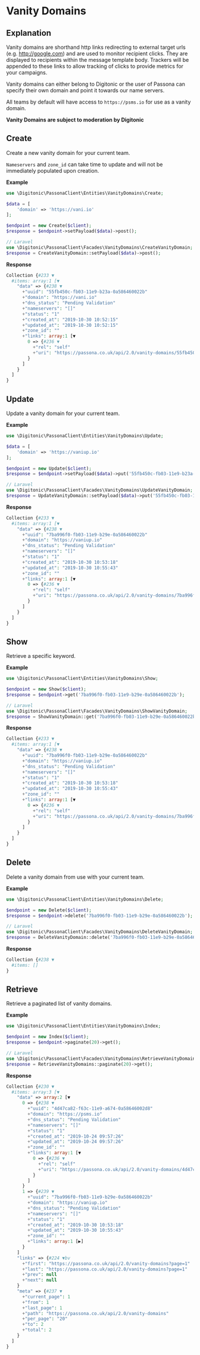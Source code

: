 # Vanity Domains

## Explanation
Vanity domains are shorthand http links redirecting to external target urls (e.g. http://google.com) and are used to monitor recipient clicks. They are displayed to recipients within the message template body.
Trackers will be appended to these links to allow tracking of clicks to provide metrics for your campaigns.

Vanity domains can either belong to Digitonic or the user of Passona can specify their own domain and point it towards our name servers.

All teams by default will have access to `https://psms.io` for use as a vanity domain.

**Vanity Domains are subject to moderation by Digitonic**


## Create
Create a new vanity domain for your current team.

`Nameservers` and `zone_id` can take time to update and will not be immediately populated upon creation.

**Example**

```php
use \Digitonic\PassonaClient\Entities\VanityDomains\Create;

$data = [
    'domain' => 'https://vani.io'
];

$endpoint = new Create($client);
$response = $endpoint->setPayload($data)->post();

// Laravel
use \Digitonic\PassonaClient\Facades\VanityDomains\CreateVanityDomain;
$response = CreateVanityDomain::setPayload($data)->post();
```

**Response**

```php
Collection {#233 ▼
  #items: array:1 [▼
    "data" => {#238 ▼
      +"uuid": "55fb450c-fb03-11e9-b23a-0a586460022b"
      +"domain": "https://vani.io"
      +"dns_status": "Pending Validation"
      +"nameservers": "[]"
      +"status": "1"
      +"created_at": "2019-10-30 10:52:15"
      +"updated_at": "2019-10-30 10:52:15"
      +"zone_id": ""
      +"links": array:1 [▼
        0 => {#236 ▼
          +"rel": "self"
          +"uri": "https://passona.co.uk/api/2.0/vanity-domains/55fb450c-fb03-11e9-b23a-0a586460022b"
        }
      ]
    }
  ]
}
```

## Update

Update a vanity domain for your current team.

**Example**

```php
use \Digitonic\PassonaClient\Entities\VanityDomains\Update;

$data = [
    'domain' => 'https://vaniup.io'
];

$endpoint = new Update($client);
$response = $endpoint->setPayload($data)->put('55fb450c-fb03-11e9-b23a-0a586460022b');

// Laravel
use \Digitonic\PassonaClient\Facades\VanityDomains\UpdateVanityDomain;
$response = UpdateVanityDomain::setPayload($data)->put('55fb450c-fb03-11e9-b23a-0a586460022b');
```

**Response**

```php
Collection {#233 ▼
  #items: array:1 [▼
    "data" => {#238 ▼
      +"uuid": "7ba996f0-fb03-11e9-b29e-0a586460022b"
      +"domain": "https://vaniup.io"
      +"dns_status": "Pending Validation"
      +"nameservers": "[]"
      +"status": "1"
      +"created_at": "2019-10-30 10:53:18"
      +"updated_at": "2019-10-30 10:55:43"
      +"zone_id": ""
      +"links": array:1 [▼
        0 => {#236 ▼
          +"rel": "self"
          +"uri": "https://passona.co.uk/api/2.0/vanity-domains/7ba996f0-fb03-11e9-b29e-0a586460022b"
        }
      ]
    }
  ]
}
```

## Show

Retrieve a specific keyword.

**Example**

```php
use \Digitonic\PassonaClient\Entities\VanityDomains\Show;

$endpoint = new Show($client);
$response = $endpoint->get('7ba996f0-fb03-11e9-b29e-0a586460022b');

// Laravel
use \Digitonic\PassonaClient\Facades\VanityDomains\ShowVanityDomain;
$response = ShowVanityDomain::get('7ba996f0-fb03-11e9-b29e-0a586460022b');
```

**Response**

```php
Collection {#233 ▼
  #items: array:1 [▼
    "data" => {#238 ▼
      +"uuid": "7ba996f0-fb03-11e9-b29e-0a586460022b"
      +"domain": "https://vaniup.io"
      +"dns_status": "Pending Validation"
      +"nameservers": "[]"
      +"status": "1"
      +"created_at": "2019-10-30 10:53:18"
      +"updated_at": "2019-10-30 10:55:43"
      +"zone_id": ""
      +"links": array:1 [▼
        0 => {#236 ▼
          +"rel": "self"
          +"uri": "https://passona.co.uk/api/2.0/vanity-domains/7ba996f0-fb03-11e9-b29e-0a586460022b"
        }
      ]
    }
  ]
}
```

## Delete

Delete a vanity domain from use with your current team.

**Example**

```php
use \Digitonic\PassonaClient\Entities\VanityDomains\Delete;

$endpoint = new Delete($client);
$response = $endpoint->delete('7ba996f0-fb03-11e9-b29e-0a586460022b');

// Laravel
use \Digitonic\PassonaClient\Facades\VanityDomains\DeleteVanityDomain;
$response = DeleteVanityDomain::delete('7ba996f0-fb03-11e9-b29e-0a586460022b');
```

**Response**

```php
Collection {#238 ▼
  #items: []
}
```

## Retrieve

Retrieve a paginated list of vanity domains.

**Example**

```php
use \Digitonic\PassonaClient\Entities\VanityDomains\Index;

$endpoint = new Index($client);
$response = $endpoint->paginate(20)->get();

// Laravel
use \Digitonic\PassonaClient\Facades\VanityDomains\RetrieveVanityDomains;
$response = RetrieveVanityDomains::paginate(20)->get();
```

**Response**

```php
Collection {#230 ▼
  #items: array:3 [▼
    "data" => array:2 [▼
      0 => {#238 ▼
        +"uuid": "4d47ca82-f63c-11e9-a674-0a58646002d8"
        +"domain": "https://psms.io"
        +"dns_status": "Pending Validation"
        +"nameservers": "[]"
        +"status": "1"
        +"created_at": "2019-10-24 09:57:26"
        +"updated_at": "2019-10-24 09:57:26"
        +"zone_id": ""
        +"links": array:1 [▼
          0 => {#236 ▼
            +"rel": "self"
            +"uri": "https://passona.co.uk/api/2.0/vanity-domains/4d47ca82-f63c-11e9-a674-0a58646002d8"
          }
        ]
      }
      1 => {#239 ▼
        +"uuid": "7ba996f0-fb03-11e9-b29e-0a586460022b"
        +"domain": "https://vaniup.io"
        +"dns_status": "Pending Validation"
        +"nameservers": "[]"
        +"status": "1"
        +"created_at": "2019-10-30 10:53:18"
        +"updated_at": "2019-10-30 10:55:43"
        +"zone_id": ""
        +"links": array:1 [▶]
      }
    ]
    "links" => {#224 ▼bv
      +"first": "https://passona.co.uk/api/2.0/vanity-domains?page=1"
      +"last": "https://passona.co.uk/api/2.0/vanity-domains?page=1"
      +"prev": null
      +"next": null
    }
    "meta" => {#237 ▼
      +"current_page": 1
      +"from": 1
      +"last_page": 1
      +"path": "https://passona.co.uk/api/2.0/vanity-domains"
      +"per_page": "20"
      +"to": 2
      +"total": 2
    }
  ]
}
```

